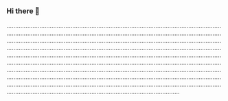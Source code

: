 ### Hi there 👋

................................................................................................................................................................................................................................................................................................................................................................................................................................................................................................................................................................................................................................................................................................................................................................................................................................................................................................................................................................................................................................................................................................................................................................................................................................................................
